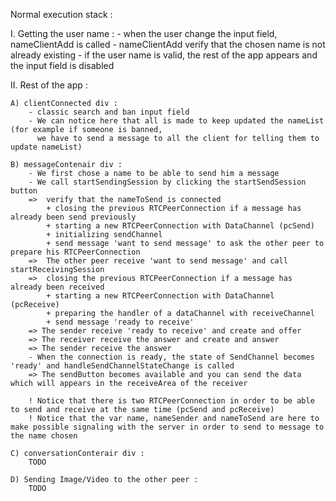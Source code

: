 Normal execution stack :

I. Getting the user name :
	- when the user change the input field, nameClientAdd is called
	- nameClientAdd verify that the chosen name is not already existing
	- if the user name is valid, the rest of the app appears and the input field is disabled
	
II. Rest of the app :

	A) clientConnected div :
		- classic search and ban input field
		- We can notice here that all is made to keep updated the nameList (for example if someone is banned, 
		  we have to send a message to all the client for telling them to update nameList)
		  
	B) messageContenair div :
		- We first chose a name to be able to send him a message
		- We call startSendingSession by clicking the startSendSession button
		=>  verify that the nameToSend is connected
			+ closing the previous RTCPeerConnection if a message has already been send previously
			+ starting a new RTCPeerConnection with DataChannel (pcSend)
			+ initializing sendChannel
			+ send message 'want to send message' to ask the other peer to prepare his RTCPeerConnection
		=>  The other peer receive 'want to send message' and call startReceivingSession
		=>  closing the previous RTCPeerConnection if a message has already been received
			+ starting a new RTCPeerConnection with DataChannel (pcReceive)
			+ preparing the handler of a dataChannel with receiveChannel
			+ send message 'ready to receive'
		=> The sender receive 'ready to receive' and create and offer
		=> The receiver receive the answer and create and answer
		=> The sender receive the answer
		- When the connection is ready, the state of SendChannel becomes 'ready' and handleSendChannelStateChange is called
		=> The sendButton becomes available and you can send the data which will appears in the receiveArea of the receiver
		
		! Notice that there is two RTCPeerConnection in order to be able to send and receive at the same time (pcSend and pcReceive)
		! Notice that the var name, nameSender and nameToSend are here to make possible signaling with the server in order to send to message to the name chosen

	C) conversationConterair div :
		TODO

	D) Sending Image/Video to the other peer :
		TODO